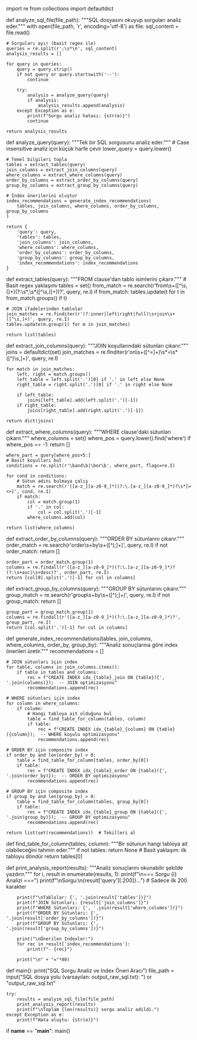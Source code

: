 import re
from collections import defaultdict

def analyze_sql_file(file_path):
    """SQL dosyasını okuyup sorguları analiz eder."""
    with open(file_path, 'r', encoding='utf-8') as file:
        sql_content = file.read()
    
    # Sorguları ayır (basit regex ile)
    queries = re.split(r';\s*\n', sql_content)
    analysis_results = []
    
    for query in queries:
        query = query.strip()
        if not query or query.startswith('--'):
            continue
            
        try:
            analysis = analyze_query(query)
            if analysis:
                analysis_results.append(analysis)
        except Exception as e:
            print(f"Sorgu analiz hatası: {str(e)}")
            continue
    
    return analysis_results

def analyze_query(query):
    """Tek bir SQL sorgusunu analiz eder."""
    # Case insensitive analiz için küçük harfe çevir
    lower_query = query.lower()
    
    # Temel bilgileri topla
    tables = extract_tables(query)
    join_columns = extract_join_columns(query)
    where_columns = extract_where_columns(query)
    order_by_columns = extract_order_by_columns(query)
    group_by_columns = extract_group_by_columns(query)
    
    # Index önerilerini oluştur
    index_recommendations = generate_index_recommendations(
        tables, join_columns, where_columns, order_by_columns, group_by_columns
    )
    
    return {
        'query': query,
        'tables': tables,
        'join_columns': join_columns,
        'where_columns': where_columns,
        'order_by_columns': order_by_columns,
        'group_by_columns': group_by_columns,
        'index_recommendations': index_recommendations
    }

def extract_tables(query):
    """FROM clause'dan tablo isimlerini çıkarır."""
    # Basit regex yaklaşımı
    tables = set()
    from_match = re.search(r'from\s+([^\s,(]+)(?:\s*,\s*([^\s,(]+))?', query, re.I)
    if from_match:
        tables.update(t for t in from_match.groups() if t)
    
    # JOIN ifadelerinden tablolar
    join_matches = re.finditer(r'(?:inner|left|right|full)\s+join\s+([^\s,]+)', query, re.I)
    tables.update(m.group(1) for m in join_matches)
    
    return list(tables)

def extract_join_columns(query):
    """JOIN koşullarındaki sütunları çıkarır."""
    joins = defaultdict(set)
    join_matches = re.finditer(r'on\s+([^=]+)\s*=\s*([^)\s,]+)', query, re.I)
    
    for match in join_matches:
        left, right = match.groups()
        left_table = left.split('.')[0] if '.' in left else None
        right_table = right.split('.')[0] if '.' in right else None
        
        if left_table:
            joins[left_table].add(left.split('.')[-1])
        if right_table:
            joins[right_table].add(right.split('.')[-1])
    
    return dict(joins)

def extract_where_columns(query):
    """WHERE clause'daki sütunları çıkarır."""
    where_columns = set()
    where_pos = query.lower().find('where')
    if where_pos == -1:
        return []
    
    where_part = query[where_pos+5:]
    # Basit koşulları bul
    conditions = re.split(r'\band\b|\bor\b', where_part, flags=re.I)
    
    for cond in conditions:
        # Sütun adını bulmaya çalış
        match = re.search(r'([a-z_][a-z0-9_]*)(?:\.[a-z_][a-z0-9_]*)?\s*[=<>]', cond, re.I)
        if match:
            col = match.group(1)
            if '.' in col:
                col = col.split('.')[-1]
            where_columns.add(col)
    
    return list(where_columns)

def extract_order_by_columns(query):
    """ORDER BY sütunlarını çıkarır."""
    order_match = re.search(r'order\s+by\s+([^);]+)', query, re.I)
    if not order_match:
        return []
    
    order_part = order_match.group(1)
    columns = re.findall(r'([a-z_][a-z0-9_]*)(?:\.[a-z_][a-z0-9_]*)?(?:\s+asc|\s+desc)?', order_part, re.I)
    return [col[0].split('.')[-1] for col in columns]

def extract_group_by_columns(query):
    """GROUP BY sütunlarını çıkarır."""
    group_match = re.search(r'group\s+by\s+([^);]+)', query, re.I)
    if not group_match:
        return []
    
    group_part = group_match.group(1)
    columns = re.findall(r'([a-z_][a-z0-9_]*)(?:\.[a-z_][a-z0-9_]*)?', group_part, re.I)
    return [col.split('.')[-1] for col in columns]

def generate_index_recommendations(tables, join_columns, where_columns, order_by, group_by):
    """Analiz sonuçlarına göre index önerileri üretir."""
    recommendations = []
    
    # JOIN sütunları için index
    for table, columns in join_columns.items():
        if table in tables and columns:
            rec = f"CREATE INDEX idx_{table}_join ON {table}({', '.join(columns)});  -- JOIN optimizasyonu"
            recommendations.append(rec)
    
    # WHERE sütunları için index
    for column in where_columns:
        if column:
            # Hangi tabloya ait olduğunu bul
            table = find_table_for_column(tables, column)
            if table:
                rec = f"CREATE INDEX idx_{table}_{column} ON {table}({column});  -- WHERE koşulu optimizasyonu"
                recommendations.append(rec)
    
    # ORDER BY için composite index
    if order_by and len(order_by) > 0:
        table = find_table_for_column(tables, order_by[0])
        if table:
            rec = f"CREATE INDEX idx_{table}_order ON {table}({', '.join(order_by)});  -- ORDER BY optimizasyonu"
            recommendations.append(rec)
    
    # GROUP BY için composite index
    if group_by and len(group_by) > 0:
        table = find_table_for_column(tables, group_by[0])
        if table:
            rec = f"CREATE INDEX idx_{table}_group ON {table}({', '.join(group_by)});  -- GROUP BY optimizasyonu"
            recommendations.append(rec)
    
    return list(set(recommendations))  # Tekilleri al

def find_table_for_column(tables, column):
    """Bir sütunun hangi tabloya ait olabileceğini tahmin eder."""
    if not tables:
        return None
    # Basit yaklaşım: ilk tabloyu döndür
    return tables[0]

def print_analysis_report(results):
    """Analiz sonuçlarını okunabilir şekilde yazdırır."""
    for i, result in enumerate(results, 1):
        print(f"\n=== Sorgu {i} Analizi ===")
        print(f"\nSorgu:\n{result['query'][:200]}...")  # Sadece ilk 200 karakter
        
        print(f"\nTablolar: {', '.join(result['tables'])}")
        print(f"JOIN Sütunları: {result['join_columns']}")
        print(f"WHERE Sütunları: {', '.join(result['where_columns'])}")
        print(f"ORDER BY Sütunları: {', '.join(result['order_by_columns'])}")
        print(f"GROUP BY Sütunları: {', '.join(result['group_by_columns'])}")
        
        print("\nÖnerilen Indexler:")
        for rec in result['index_recommendations']:
            print(f"- {rec}")
        
        print("\n" + "="*80)

def main():
    print("SQL Sorgu Analiz ve Index Öneri Aracı")
    file_path = input("SQL dosya yolu (varsayılan: output_raw_sql.txt): ") or "output_raw_sql.txt"
    
    try:
        results = analyze_sql_file(file_path)
        print_analysis_report(results)
        print(f"\nToplam {len(results)} sorgu analiz edildi.")
    except Exception as e:
        print(f"Hata oluştu: {str(e)}")

if __name__ == "__main__":
    main()
